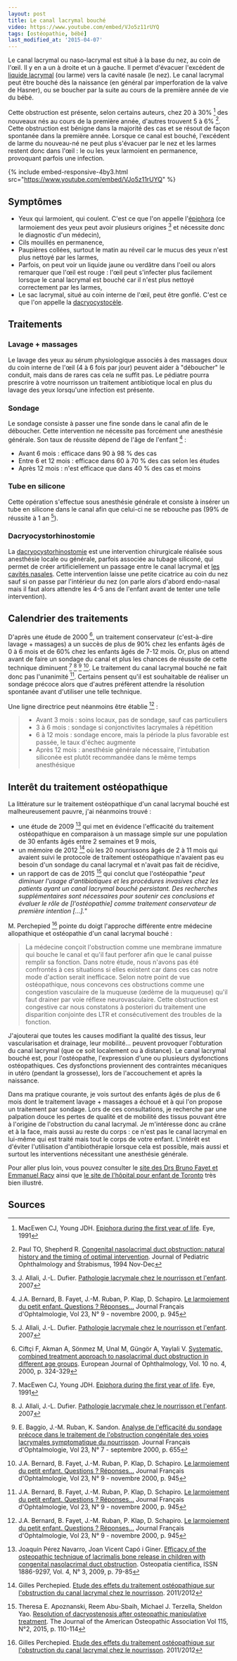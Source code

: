 ```yaml
---
layout: post
title: Le canal lacrymal bouché
video: https://www.youtube.com/embed/VJo5z11rUYQ
tags: [ostéopathie, bébé]
last_modified_at: '2015-04-07'
---
```


Le canal lacrymal ou naso-lacrymal est situé à la base du nez, au coin de l'œil. Il y en a un à droite et un à gauche. Il permet d'évacuer l'excédent de [liquide lacrymal](http://fr.wikipedia.org/wiki/Liquide_lacrymal) (ou larme) vers la cavité nasale (le nez). Le canal lacrymal peut être bouché dès la naissance (en général par imperforation de la valve de Hasner), ou se boucher par la suite au cours de la première année de vie du bébé.

Cette obstruction est présente, selon certains auteurs, chez 20 à 30% [^1] des nouveaux nés au cours de la première année, d'autres trouvent 5 à 6% [^2]. Cette obstruction est bénigne dans la majorité des cas et se résout de façon spontanée dans la première année. Lorsque ce canal est bouché, l'excédent de larme du nouveau-né ne peut plus s'évacuer par le nez et les larmes restent donc dans l'œil : le ou les yeux larmoient en permanence, provoquant parfois une infection.

{% include embed-responsive-4by3.html src="https://www.youtube.com/embed/VJo5z11rUYQ" %}

## Symptômes

- Yeux qui larmoient, qui coulent. C'est ce que l'on appelle l'[épiphora](http://www.larousse.fr/dictionnaires/francais/%C3%A9piphora/30485) (ce larmoiement des yeux peut avoir plusieurs origines [^3] et nécessite donc le diagnostic d'un médecin),
- Cils mouillés en permanence,
- Paupières collées, surtout le matin au réveil car le mucus des yeux n'est plus nettoyé par les larmes,
- Parfois, on peut voir un liquide jaune ou verdâtre dans l'oeil ou alors remarquer que l'œil est rouge : l'œil peut s'infecter plus facilement lorsque le canal lacrymal est bouché car il n'est plus nettoyé correctement par les larmes,
- Le sac lacrymal, situé au coin interne de l'œil, peut être gonflé. C'est ce que l'on appelle la [dacryocystocèle](http://fr.wikipedia.org/wiki/Dacryocystoc%C3%A8le).

## Traitements

### Lavage + massages

Le lavage des yeux au sérum physiologique associés à des massages doux du coin interne de l'œil (4 à 6 fois par jour) peuvent aider à "déboucher" le conduit, mais dans de rares cas cela ne suffit pas. Le pédiatre pourra prescrire à votre nourrisson un traitement antibiotique local en plus du lavage des yeux lorsqu'une infection est présente.

### Sondage

Le sondage consiste à passer une fine sonde dans le canal afin de le déboucher. Cette intervention ne nécessite pas forcément une anesthésie générale. Son taux de réussite dépend de l'âge de l'enfant [^5] :

- Avant 6 mois : efficace dans 90 à 98 % des cas
- Entre 6 et 12 mois : efficace dans 60 à 70 % des cas selon les études
- Après 12 mois : n'est efficace que dans 40 % des cas et moins

### Tube en silicone

Cette opération s'effectue sous anesthésie générale et consiste à insérer un tube en silicone dans le canal afin que celui-ci ne se rebouche pas (99% de réussite à 1 an [^3]).

### Dacryocystorhinostomie

La [dacryocystorhinostomie](http://www.voies-lacrymales.com/52+dacryocystorhinostomie-par-voie-externe.html) est une intervention chirurgicale réalisée sous anesthésie locale ou générale, parfois associée au tubage siliconé, qui permet de créer artificiellement un passage entre le canal lacrymal et [les cavités nasales](http://fr.wikipedia.org/wiki/Cavit%C3%A9_nasale). Cette intervention laisse une petite cicatrice au coin du nez sauf si on passe par l'intérieur du nez (on parle alors d'abord endo-nasal mais il faut alors attendre les 4-5 ans de l'enfant avant de tenter une telle intervention).

## Calendrier des traitements

D'après une étude de 2000 [^6], un traitement conservateur (c'est-à-dire lavage + massages) a un succès de plus de 90% chez les enfants âgés de 0 à 6 mois et de 60% chez les enfants âgés de 7-12 mois. Or, plus on attend avant de faire un sondage du canal et plus les chances de réussite de cette technique diminuent [^1] [^3] [^4] [^5]. Le traitement du canal lacrymal bouché ne fait donc pas l'unanimité [^5]. Certains pensent qu'il est souhaitable de réaliser un sondage précoce alors que d'autres préfèrent attendre la résolution spontanée avant d'utiliser une telle technique.

Une ligne directrice peut néanmoins être établie [^5] :

> - Avant 3 mois : soins locaux, pas de sondage, sauf cas particuliers
> - 3 à 6 mois : sondage si conjonctivites lacrymales à répétition
> - 6 à 12 mois : sondage encore, mais la période la plus favorable est passée, le taux d'échec augmente
> - Après 12 mois : anesthésie générale nécessaire, l'intubation siliconée est plutôt recommandée dans le même temps anesthésique

## Interêt du traitement ostéopathique

La littérature sur le traitement ostéopathique d'un canal lacrymal bouché est malheureusement pauvre, j'ai néanmoins trouvé :

- une étude de 2009 [^7] qui met en évidence l'efficacité du traitement ostéopathique en comparaison à un massage simple sur une population de 30 enfants âgés entre 2 semaines et 9 mois,
- un mémoire de 2012 [^9] où les 20 nourrissons âgés de 2 à 11 mois qui avaient suivi le protocole de traitement ostéopathique n'avaient pas eu besoin d'un sondage du canal lacrymal et n'avait pas fait de récidive,
- un rapport de cas de 2015 [^10] qui conclut que l'ostéopathie "_peut diminuer l'usage d'antibiotiques et les procédures invasives chez les patients ayant un canal lacrymal bouché persistant. Des recherches supplémentaires sont nécessaires pour soutenir ces conclusions et évaluer le rôle de [l'ostéopathie] comme traitement conservateur de première intention [...]._"

M. Perchepied [^9] pointe du doigt l'approche différente entre médecine allopathique et ostéopathie d'un canal lacrymal bouché :

> La médecine conçoit l'obstruction comme une membrane immature qui bouche le canal et qu'il faut perforer afin que le canal puisse remplir sa fonction. Dans notre étude, nous n'avons pas été confrontés à ces situations si elles existent car dans ces cas notre mode d'action serait inefficace. Selon notre point de vue ostéopathique, nous concevons ces obstructions comme une congestion vasculaire de la muqueuse (œdème de la muqueuse) qu'il faut drainer par voie réflexe neurovasculaire. Cette obstruction est congestive car nous constatons à posteriori du traitement une disparition conjointe des LTR et consécutivement des troubles de la fonction.

J'ajouterai que toutes les causes modifiant la qualité des tissus, leur vascularisation et drainage, leur mobilité... peuvent provoquer l'obturation du canal lacrymal (que ce soit localement ou à distance). Le canal lacrymal bouché est, pour l'ostéopathe, l'expression d'une ou plusieurs dysfonctions ostéopathiques. Ces dysfonctions proviennent des contraintes mécaniques in utéro (pendant la grossesse), lors de l'accouchement et après la naissance.

Dans ma pratique courante, je vois surtout des enfants âgés de plus de 6 mois dont le traitement lavage + massages a échoué et à qui l'on propose un traitement par sondage. Lors de ces consultations, je recherche par une palpation douce les pertes de qualité et de mobilité des tissus pouvant être à l'origine de l'obstruction du canal lacrymal. Je m'intéresse donc au crâne et à la face, mais aussi au reste du corps : ce n'est pas le canal lacrymal en lui-même qui est traité mais tout le corps de votre enfant. L'intérêt est d'éviter l'utilisation d'antibiothérapie lorsque cela est possible, mais aussi et surtout les interventions nécessitant une anesthésie générale.

Pour aller plus loin, vous pouvez consulter le [site des Drs Bruno Fayet et Emmanuel Racy](http://www.voies-lacrymales.com/62+nourrisson-et-petit-enfant.html) ainsi que [le site de l'hôpital pour enfant de Toronto](http://www.aboutkidshealth.ca/Fr/HealthAZ/ConditionsandDiseases/EyeDisorders/Pages/Blocked-Tear-Ducts.aspx) très bien illustré.

## Sources

[^1]: MacEwen CJ, Young JDH.
      [Epiphora during the first year of life](http://www.nature.com/eye/journal/v5/n5/pdf/eye1991103a.pdf).
      Eye, 1991

[^2]: Paul TO, Shepherd R.
      [Congenital nasolacrimal duct obstruction: natural history and the timing of optimal intervention](http://www.ncbi.nlm.nih.gov/pubmed/7714699).
      Journal of Pediatric Ophthalmology and Strabismus, 1994 Nov-Dec

[^3]: J. Allali, J.-L. Dufier.
      [Pathologie lacrymale chez le nourrisson et l'enfant](http://www.em-consulte.com/article/64099/pathologie-lacrymale-chez-le-nourrisson-et-l-enfan).
      2007

[^4]: E. Baggio, J.-M. Ruban, K. Sandon.
      [Analyse de l'efficacité du sondage précoce dans le traitement de l'obstruction congénitale des voies lacrymales symptomatique du nourrisson](http://www.em-consulte.com/en/article/111439).
      Journal Français d'Ophtalmologie, Vol 23, N° 7 - septembre 2000, p. 655

[^5]: J.A. Bernard, B. Fayet, J.-M. Ruban, P. Klap, D. Schapiro.
      [Le larmoiement du petit enfant. Questions ? Réponses...](http://www.em-consulte.com/en/article/111487)
      Journal Français d'Ophtalmologie, Vol 23, N° 9 - novembre 2000, p. 945

[^6]: Ciftçi F, Akman A, Sönmez M, Unal M, Güngör A, Yaylali V.
      [Systematic, combined treatment approach to nasolacrimal duct obstruction in different age groups](http://medlib.yu.ac.kr/eur_j_oph/ejo_pdf/684.pdf).
      European Journal of Ophthalmology, Vol. 10 no. 4, 2000, p. 324-329

[^7]: Joaquín Pérez Navarro, Joan Vicent Capó i Giner.
      [Efficacy of the osteopathic technique of lacrimalis bone release in children with congenital nasolacrimal duct obstruction](http://zl.elsevier.es/es/revista/osteopatia-cientifica-281/eficacia-tecnica-osteopatica-liberacion-hueso-lagrimal-obstruccion-13146760-originales-2009).
      Osteopatía científica, ISSN 1886-9297, Vol. 4, N° 3, 2009, p. 79-85

[^9]: Gilles Perchepied.
      [Etude des effets du traitement ostéopathique sur l'obstruction du canal lacrymal chez le nourrisson](http://www.bretagne-osteopathie.com/pdf/Memoire_PERCHEPIED_Gilles.pdf).
      2011/2012

[^10]: Theresa E. Apoznanski, Reem Abu-Sbaih, Michael J. Terzella, Sheldon Yao.
       [Resolution of dacryostenosis after osteopathic manipulative treatment](http://download.pdaverticals.com/jreader/aoa/jaoa/42C6AEBE-A57D-11E4-8A97-BB11EE72C7C7/document.pdf).
       The Journal of the American Osteopathic Association Vol 115, N°2, 2015, p. 110-114
